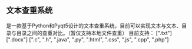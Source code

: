 ## 文本查重系统

​    是一款基于Python和Pyqt5设计的文本查重系统，目前可以实现文本与文本、目录与目录之间的查重对比。（暂仅支持本地文件查重）
目前支持： [".txt"] [".docx"] [".c", ".h", ".java", ".py", ".html", ".css", ".js", ".cpp", ".php"]
